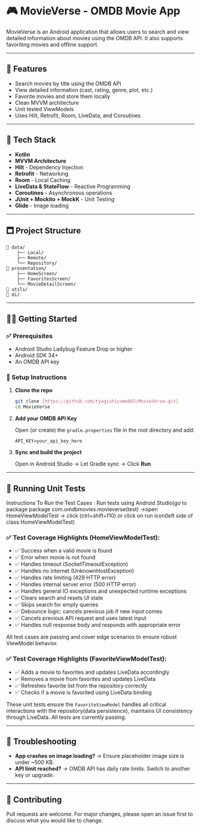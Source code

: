 # 🎮 MovieVerse - OMDB Movie App

MovieVerse is an Android application that allows users to search and view detailed information about movies using the OMDB API. It also supports favoriting movies and offline support.

---

## 🚀 Features

- Search movies by title using the OMDB API
- View detailed information (cast, rating, genre, plot, etc.)
- Favorite movies and store them locally
- Clean MVVM architecture
- Unit tested ViewModels
- Uses Hilt, Retrofit, Room, LiveData, and Coroutines

---

## 🛀 Tech Stack

- **Kotlin**
- **MVVM Architecture**
- **Hilt** - Dependency Injection
- **Retrofit** - Networking
- **Room** - Local Caching
- **LiveData & StateFlow** - Reactive Programming
- **Coroutines** - Asynchronous operations
- **JUnit + Mockito + MockK** - Unit Testing
- **Glide** - Image loading

---

## 🗖️ Project Structure

```
📁 data/
    ├── Local/
    ├── Remote/
    └── Repository/
📁 presentation/
    ├── HomeScreen/
    ├── FavoritesScreen/
    └── MovieDetailScreen/
📁 utils/
📁 di/
```

---

## 🧑‍💻 Getting Started

### ✅ Prerequisites

- Android Studio Ladybug Feature Drop or higher
- Android SDK 34+
- An OMDB API key

### 🔧 Setup Instructions

1. **Clone the repo**

   ```bash
   git clone [https://github.com/tyagishivamm865/MovieVerse.git]
   cd MovieVerse
   ```

2. **Add your OMDB API Key**

   Open (or create) the `gradle.properties` file in the root directory and add:

   ```properties
   API_KEY=your_api_key_here
   ```

3. **Sync and build the project**

   Open in Android Studio → Let Gradle sync → Click **Run**

---

## 🧚 Running Unit Tests

Instructions To Run the Test Cases : 
Run tests using Android Studio(go to package package com.omdbmovies.movieverse(test) ->open HomeViewModelTest -> click (ctrl+shift+f10) or click on run icon(left side of class HomeViewModelTest)

### ✅ Test Coverage Highlights (HomeViewModelTest):

- ✅ Success when a valid movie is found
- ✅ Error when movie is not found
- ✅ Handles timeout (SocketTimeoutException)
- ✅ Handles no internet (UnknownHostException)
- ✅ Handles rate limiting (429 HTTP error)
- ✅ Handles internal server error (500 HTTP error)
- ✅ Handles general IO exceptions and unexpected runtime exceptions
- ✅ Clears search and resets UI state
- ✅ Skips search for empty queries
- ✅ Debounce logic: cancels previous job if new input comes
- ✅ Cancels previous API request and uses latest input
- ✅ Handles null response body and responds with appropriate error

All test cases are passing and cover edge scenarios to ensure robust ViewModel behavior.

### ✅ Test Coverage Highlights (FavoriteViewModelTest):

- ✅ Adds a movie to favorites and updates LiveData accordingly
- ✅ Removes a movie from favorites and updates LiveData
- ✅ Refreshes favorite list from the repository correctly
- ✅ Checks if a movie is favorited using LiveData binding

These unit tests ensure the `FavoriteViewModel` handles all critical interactions with the repository(data persistence), maintains UI consistency through LiveData. All tests are currently passing.

---

## 🚩 Troubleshooting

- **App crashes on image loading?** → Ensure placeholder image size is under \~500 KB.
- **API limit reached?** → OMDB API has daily rate limits. Switch to another key or upgrade.

---

## 🤝 Contributing

Pull requests are welcome. For major changes, please open an issue first to discuss what you would like to change.


